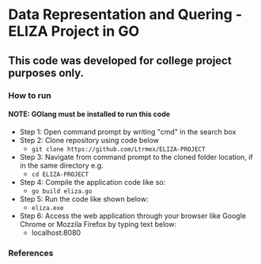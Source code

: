 # Data Representation and Quering - ELIZA Project in GO

## This code was developed for college project purposes only.

###	How to run
#### NOTE: GOlang must be installed to run this code
- Step 1: Open command prompt by writing "cmd" in the search box
- Step 2: Clone repository using code below
	- `git clone https://github.com/Ltrmex/ELIZA-PROJECT`
- Step 3: Navigate from command prompt to the cloned folder location, if in the same directory e.g.
	- `cd ELIZA-PROJECT`
- Step 4: Compile the application code like so:
	- `go build eliza.go`
- Step 5: Run the code like shown below:
	- `eliza.exe`
- Step 6: Access the web application through your browser like Google Chrome or Mozzila Firefox by typing text below:
	- localhost:8080

### References